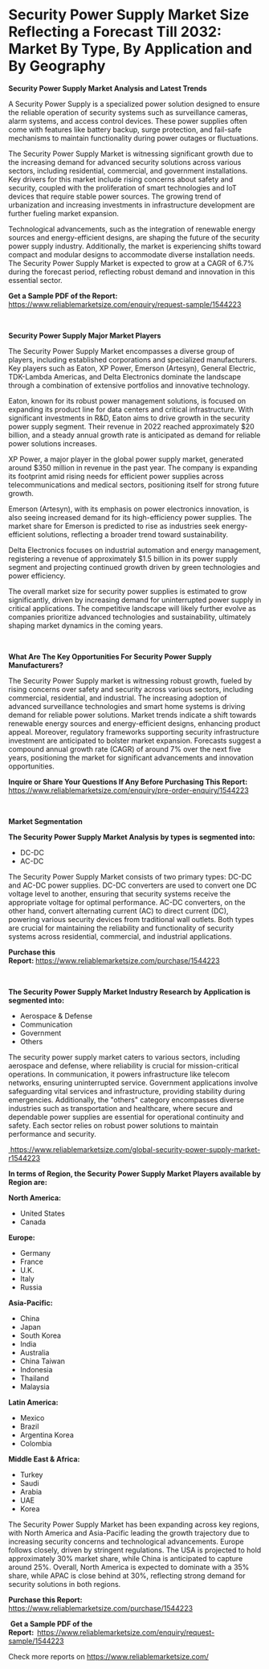 <p><h1>Security Power Supply Market Size Reflecting a Forecast Till 2032: Market By Type, By Application and By Geography</h1></p><p><strong>Security Power Supply Market Analysis and Latest Trends</strong></p>
<p><p>A Security Power Supply is a specialized power solution designed to ensure the reliable operation of security systems such as surveillance cameras, alarm systems, and access control devices. These power supplies often come with features like battery backup, surge protection, and fail-safe mechanisms to maintain functionality during power outages or fluctuations.</p><p>The Security Power Supply Market is witnessing significant growth due to the increasing demand for advanced security solutions across various sectors, including residential, commercial, and government installations. Key drivers for this market include rising concerns about safety and security, coupled with the proliferation of smart technologies and IoT devices that require stable power sources. The growing trend of urbanization and increasing investments in infrastructure development are further fueling market expansion.</p><p>Technological advancements, such as the integration of renewable energy sources and energy-efficient designs, are shaping the future of the security power supply industry. Additionally, the market is experiencing shifts toward compact and modular designs to accommodate diverse installation needs. The Security Power Supply Market is expected to grow at a CAGR of 6.7% during the forecast period, reflecting robust demand and innovation in this essential sector.</p></p>
<p><strong>Get a Sample PDF of the Report:&nbsp;</strong> <a href="https://www.reliablemarketsize.com/enquiry/request-sample/1544223?utm_campaign=1903&utm_medium=2&utm_source=Github&utm_content=ia&utm_term=13022025&utm_id=security-power-supply">https://www.reliablemarketsize.com/enquiry/request-sample/1544223</a></p>
<p>&nbsp;</p>
<p><strong>Security Power Supply Major Market Players</strong></p>
<p><p>The Security Power Supply Market encompasses a diverse group of players, including established corporations and specialized manufacturers. Key players such as Eaton, XP Power, Emerson (Artesyn), General Electric, TDK-Lambda Americas, and Delta Electronics dominate the landscape through a combination of extensive portfolios and innovative technology. </p><p>Eaton, known for its robust power management solutions, is focused on expanding its product line for data centers and critical infrastructure. With significant investments in R&D, Eaton aims to drive growth in the security power supply segment. Their revenue in 2022 reached approximately $20 billion, and a steady annual growth rate is anticipated as demand for reliable power solutions increases.</p><p>XP Power, a major player in the global power supply market, generated around $350 million in revenue in the past year. The company is expanding its footprint amid rising needs for efficient power supplies across telecommunications and medical sectors, positioning itself for strong future growth.</p><p>Emerson (Artesyn), with its emphasis on power electronics innovation, is also seeing increased demand for its high-efficiency power supplies. The market share for Emerson is predicted to rise as industries seek energy-efficient solutions, reflecting a broader trend toward sustainability.</p><p>Delta Electronics focuses on industrial automation and energy management, registering a revenue of approximately $1.5 billion in its power supply segment and projecting continued growth driven by green technologies and power efficiency.</p><p>The overall market size for security power supplies is estimated to grow significantly, driven by increasing demand for uninterrupted power supply in critical applications. The competitive landscape will likely further evolve as companies prioritize advanced technologies and sustainability, ultimately shaping market dynamics in the coming years.</p></p>
<p>&nbsp;</p>
<p><strong>What Are The Key Opportunities For Security Power Supply Manufacturers?</strong></p>
<p><p>The Security Power Supply market is witnessing robust growth, fueled by rising concerns over safety and security across various sectors, including commercial, residential, and industrial. The increasing adoption of advanced surveillance technologies and smart home systems is driving demand for reliable power solutions. Market trends indicate a shift towards renewable energy sources and energy-efficient designs, enhancing product appeal. Moreover, regulatory frameworks supporting security infrastructure investment are anticipated to bolster market expansion. Forecasts suggest a compound annual growth rate (CAGR) of around 7% over the next five years, positioning the market for significant advancements and innovation opportunities.</p></p>
<p><strong>Inquire or Share Your Questions If Any Before Purchasing This Report:</strong> <a href="https://www.reliablemarketsize.com/enquiry/pre-order-enquiry/1544223?utm_campaign=1903&utm_medium=2&utm_source=Github&utm_content=ia&utm_term=13022025&utm_id=security-power-supply">https://www.reliablemarketsize.com/enquiry/pre-order-enquiry/1544223</a></p>
<p>&nbsp;</p>
<p><strong>Market Segmentation</strong></p>
<p><strong>The Security Power Supply Market Analysis by types is segmented into:</strong></p>
<p><ul><li>DC-DC</li><li>AC-DC</li></ul></p>
<p><p>The Security Power Supply Market consists of two primary types: DC-DC and AC-DC power supplies. DC-DC converters are used to convert one DC voltage level to another, ensuring that security systems receive the appropriate voltage for optimal performance. AC-DC converters, on the other hand, convert alternating current (AC) to direct current (DC), powering various security devices from traditional wall outlets. Both types are crucial for maintaining the reliability and functionality of security systems across residential, commercial, and industrial applications.</p></p>
<p><strong>Purchase this Report:&nbsp;</strong><a href="https://www.reliablemarketsize.com/purchase/1544223?utm_campaign=1903&utm_medium=2&utm_source=Github&utm_content=ia&utm_term=13022025&utm_id=security-power-supply">https://www.reliablemarketsize.com/purchase/1544223</a></p>
<p>&nbsp;</p>
<p><strong>The Security Power Supply Market Industry Research by Application is segmented into:</strong></p>
<p><ul><li>Aerospace & Defense</li><li>Communication</li><li>Government</li><li>Others</li></ul></p>
<p><p>The security power supply market caters to various sectors, including aerospace and defense, where reliability is crucial for mission-critical operations. In communication, it powers infrastructure like telecom networks, ensuring uninterrupted service. Government applications involve safeguarding vital services and infrastructure, providing stability during emergencies. Additionally, the "others" category encompasses diverse industries such as transportation and healthcare, where secure and dependable power supplies are essential for operational continuity and safety. Each sector relies on robust power solutions to maintain performance and security.</p></p>
<p><a href="https://www.reliablemarketsize.com/global-security-power-supply-market-r1544223?utm_campaign=1903&utm_medium=2&utm_source=Github&utm_content=ia&utm_term=13022025&utm_id=security-power-supply">&nbsp;https://www.reliablemarketsize.com/global-security-power-supply-market-r1544223</a></p>
<p><strong>In terms of Region, the Security Power Supply Market Players available by Region are:</strong></p>
<p>
    <p> <strong> North America: </strong>
        <ul>
            <li>United States</li>
            <li>Canada</li>
        </ul>
        </p> 
    <p> <strong> Europe: </strong>
        <ul>
            <li>Germany</li>
            <li>France</li>
            <li>U.K.</li>
            <li>Italy</li>
            <li>Russia</li>
        </ul>
        </p> 
    <p> <strong> Asia-Pacific: </strong>
        <ul>
            <li>China</li>
            <li>Japan</li>
            <li>South Korea</li>
            <li>India</li>
            <li>Australia</li>
            <li>China Taiwan</li>
            <li>Indonesia</li>
            <li>Thailand</li>
            <li>Malaysia</li>
        </ul>
        </p> 
    <p> <strong> Latin America: </strong>
        <ul>
            <li>Mexico</li>
            <li>Brazil</li>
            <li>Argentina Korea</li>
            <li>Colombia</li>
        </ul>
        </p> 
    <p> <strong> Middle East & Africa: </strong>
        <ul>
            <li>Turkey</li>
            <li>Saudi</li>
            <li>Arabia</li>
            <li>UAE</li>
            <li>Korea</li>
        </ul>
    </p>
    </p>
<p><p>The Security Power Supply Market has been expanding across key regions, with North America and Asia-Pacific leading the growth trajectory due to increasing security concerns and technological advancements. Europe follows closely, driven by stringent regulations. The USA is projected to hold approximately 30% market share, while China is anticipated to capture around 25%. Overall, North America is expected to dominate with a 35% share, while APAC is close behind at 30%, reflecting strong demand for security solutions in both regions.</p></p>
<p><strong>Purchase this Report: </strong><a href="https://www.reliablemarketsize.com/purchase/1544223?utm_campaign=1903&utm_medium=2&utm_source=Github&utm_content=ia&utm_term=13022025&utm_id=security-power-supply">https://www.reliablemarketsize.com/purchase/1544223</a></p>
<p>&nbsp;<strong>Get a Sample PDF of the Report:&nbsp;&nbsp;</strong><a href="https://www.reliablemarketsize.com/enquiry/request-sample/1544223?utm_campaign=1903&utm_medium=2&utm_source=Github&utm_content=ia&utm_term=13022025&utm_id=security-power-supply">https://www.reliablemarketsize.com/enquiry/request-sample/1544223</a></p>
<p><strong></strong></p>
<p>Check more reports on <a href="https://www.reliablemarketsize.com/?utm_campaign=1903&utm_medium=2&utm_source=Github&utm_content=ia&utm_term=13022025&utm_id=security-power-supply">https://www.reliablemarketsize.com/</a></p>